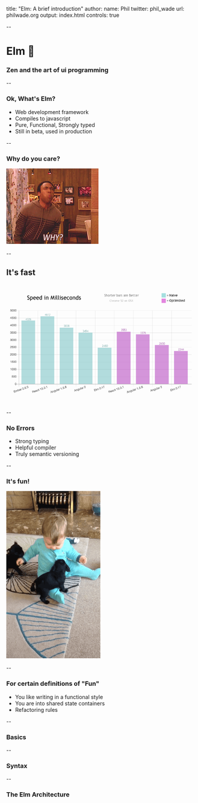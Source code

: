title: "Elm: A brief introduction"
author:
  name: Phil
  twitter: phil_wade
  url: philwade.org
output: index.html
controls: true

--

# Elm 🌳
### Zen and the art of ui programming

--

### Ok, What's Elm?

* Web development framework
* Compiles to javascript
* Pure, Functional, Strongly typed
* Still in beta, used in production

--

### Why do you care?
![why](images/why.gif)

--

## It's fast

![speed comparison](images/speed.png)

--

### No Errors

* Strong typing
* Helpful compiler
* Truly semantic versioning

--

### It's fun!
![fun](images/fun.gif)

--

### For certain definitions of "Fun"
* You like writing in a functional style
* You are into shared state containers
* Refactoring rules

--

### Basics

--

### Syntax

--

### The Elm Architecture
